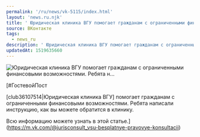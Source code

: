 ```yaml
---
permalink: '/ru/news/vk-5115/index.html'
layout: 'news.ru.njk'
title: ' Юридическая клиника ВГУ помогает гражданам с ограниченными финансовыми возможностями. Ребята н…'
source: ВКонтакте
tags:
  - news_ru
description: ' Юридическая клиника ВГУ помогает гражданам с ограниченными финансовыми возможностями. Ребята н…'
updatedAt: 1519635660
---
```

![ Юридическая клиника ВГУ помогает гражданам с ограниченными финансовыми возможностями. Ребята н…](https://sun9-39.userapi.com/impf/c834303/v834303864/cebd6/BzigO8f82SA.jpg?size=1280x720&quality=96&sign=062f1d73448bf3571e2fecdd0e7c97d8&c_uniq_tag=m_0snQeyI6icPowHR3iGIAA4PYqxAk8jKjJH6qj66b4&type=album)

[#ГостевойПост

[club36107514|Юридическая клиника ВГУ] помогает гражданам с ограниченными финансовыми возможностями. Ребята написали инструкцию, как вы можете обратится в клинику.

Всю информацию можете узнать в этой статье.](https://m.vk.com/@jurisconsult_vsu-besplatnye-pravovye-konsultacii)
